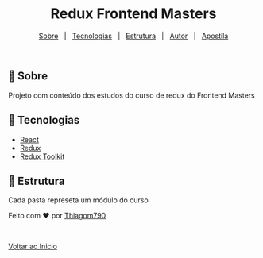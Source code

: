 <h1 align="center">Redux Frontend Masters</h1>

<p align="center">
  <a href="#dart-sobre">Sobre</a> &#xa0; | &#xa0; 
  <a href="#rocket-tecnologias">Tecnologias</a> &#xa0; | &#xa0;
  <a href="#file_folder-estrutura">Estrutura</a> &#xa0; | &#xa0;
  <a href="https://github.com/Thiagom790" target="_blank">Autor</a> &#xa0; | &#xa0;
  <a href="https://stevekinney.github.io/redux-fundamentals/" target="_blank">Apostila</a>
</p>

<br>

## :dart: Sobre

Projeto com conteúdo dos estudos do curso de redux do Frontend Masters

## :rocket: Tecnologias

- [React](https://pt-br.reactjs.org/)
- [Redux](https://redux.js.org/)
- [Redux Toolkit](https://redux-toolkit.js.org/)

## :file_folder: Estrutura

Cada pasta represeta um módulo do curso

Feito com :heart: por <a href="https://github.com/Thiagom790" target="_blank">Thiagom790</a>

&#xa0;

<a href="#top">Voltar ao Inicio</a>
